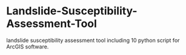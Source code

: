# Landslide-Susceptibility-Assessment-Tool
landslide susceptibility assessment tool including 10 python script for ArcGIS software. 
